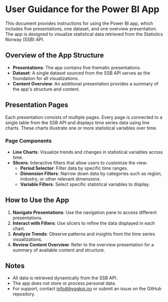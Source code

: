 # User Guidance for the Power BI App

This document provides instructions for using the Power BI app, which includes five presentations, one dataset, and one overview presentation. The app is designed to visualize statistical data retrieved from the Statistics Norway (SSB) API.

## Overview of the App Structure

- **Presentations**: The app contains five thematic presentations.
- **Dataset**: A single dataset sourced from the SSB API serves as the foundation for all visualizations.
- **Content Overview**: An additional presentation provides a summary of the app's structure and content.

## Presentation Pages

Each presentation consists of multiple pages. Every page is connected to a single table from the SSB API and displays time series data using line charts. These charts illustrate one or more statistical variables over time.

### Page Components

- **Line Charts**: Visualize trends and changes in statistical variables across time.
- **Slicers**: Interactive filters that allow users to customize the view:
  - **Period Selector**: Filter data by specific time ranges.
  - **Dimension Filters**: Narrow down data by categories such as region, industry, or other relevant dimensions.
  - **Variable Filters**: Select specific statistical variables to display.

## How to Use the App

1. **Navigate Presentations**: Use the navigation pane to access different presentations.
2. **Interact with Filters**: Use slicers to refine the data displayed in each chart.
3. **Analyze Trends**: Observe patterns and insights from the time series visualizations.
4. **Review Content Overview**: Refer to the overview presentation for a summary of available content and structure.

## Notes

- All data is retrieved dynamically from the SSB API.
- The app does not store or process personal data.
- For support, contact [info@byggkpi.no](mailto:info@byggkpi.no) or submit an issue on the GitHub repository.

